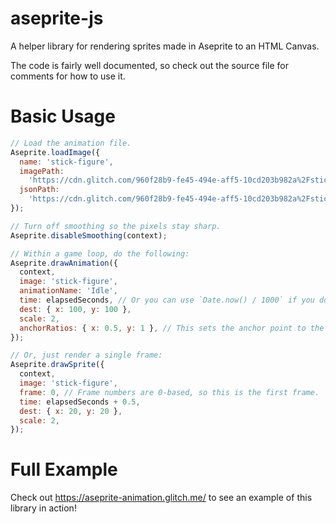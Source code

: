 # aseprite-js
A helper library for rendering sprites made in Aseprite to an HTML Canvas.

The code is fairly well documented, so check out the source file for comments for how to use it.

# Basic Usage
```js
// Load the animation file.
Aseprite.loadImage({
  name: 'stick-figure',
  imagePath:
    'https://cdn.glitch.com/960f28b9-fe45-494e-aff5-10cd203b982a%2Fstick-figure.png?v=1601614303717',
  jsonPath:
    'https://cdn.glitch.com/960f28b9-fe45-494e-aff5-10cd203b982a%2Fstick-figure.json?v=1601614335000',
});

// Turn off smoothing so the pixels stay sharp.
Aseprite.disableSmoothing(context);

// Within a game loop, do the following:
Aseprite.drawAnimation({
  context,
  image: 'stick-figure',
  animationName: 'Idle',
  time: elapsedSeconds, // Or you can use `Date.now() / 1000` if you don't want to track elapsed time.
  dest: { x: 100, y: 100 },
  scale: 2,
  anchorRatios: { x: 0.5, y: 1 }, // This sets the anchor point to the bottom middle of the sprite.
});

// Or, just render a single frame:
Aseprite.drawSprite({
  context,
  image: 'stick-figure',
  frame: 0, // Frame numbers are 0-based, so this is the first frame.
  time: elapsedSeconds + 0.5,
  dest: { x: 20, y: 20 },
  scale: 2,
});
```


# Full Example
Check out https://aseprite-animation.glitch.me/ to see an example of this library in action!
